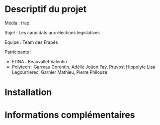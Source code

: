 # Descriptif du projet

Média : frap

Sujet : Les candidats aux elections legislatives

Equipe : Team des Frapés

Patricipants :

- EDNA : Beauvallet Valentin
- Polytech :  Garreau Corentin, Adélie Joüon Faÿ, Pruvost Hippolyte	Lisa Legourrierec, Garnier Mathieu,	Pierre Philouze


# Installation

# Informations complémentaires
